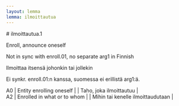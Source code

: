 ```yaml
---
layout: lemma
lemma: ilmoittautua
---
```


<div class="sense">
# <span class="sensename">ilmoittautua.1</span>

<span class="description">Enroll, announce oneself</span>

Not in sync with enroll.01, no separate arg1 in Finnish

<span class="description">Ilmoittaa itsensä johonkin tai jollekin</span>

Ei synkr. enroll.01:n kanssa, suomessa ei erillistä arg1:ä.

A0 | Entity enrolling oneself |   | Taho, joka ilmoittautuu |  
A2 | Enrolled in what or to whom |   | Mihin tai kenelle ilmoittaudutaan |  

</div>


